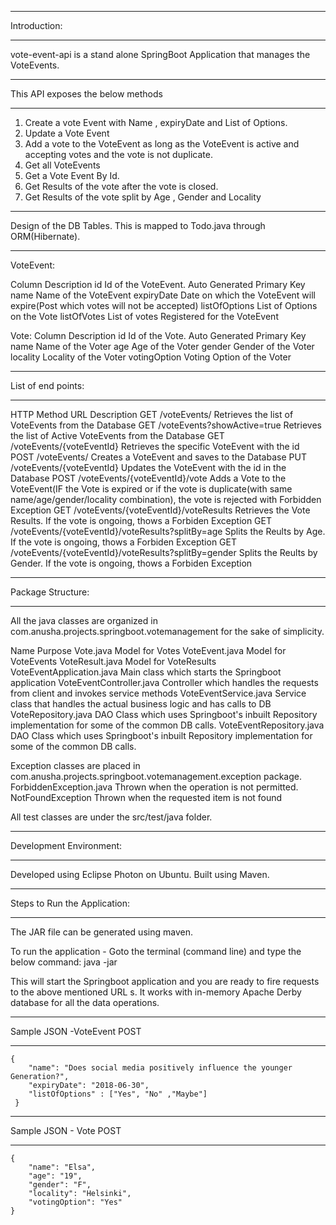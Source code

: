 ***********
Introduction:
***********
vote-event-api is a stand alone SpringBoot Application that manages the VoteEvents.

************************************
This API exposes the below methods
************************************
1. Create a vote Event with Name , expiryDate and List of Options.
2. Update a Vote Event
3. Add a vote to the VoteEvent as long as the VoteEvent is active and accepting votes and the vote is not duplicate.
4. Get all VoteEvents
5. Get a Vote Event By Id.
6. Get Results of the vote after the vote is closed.
7. Get Results of the vote split by Age , Gender and Locality

******************************************************************************
Design of the DB Tables. This is mapped to Todo.java through ORM(Hibernate).
******************************************************************************
VoteEvent:

Column			Description
id				Id of the VoteEvent. Auto Generated Primary Key
name			Name of the VoteEvent
expiryDate		Date on which the VoteEvent will expire(Post which votes will not be accepted)
listOfOptions	List of Options on the Vote
listOfVotes  	List of votes Registered for the VoteEvent

Vote:
Column			Description
id				Id of the Vote. Auto Generated Primary Key
name			Name of the Voter
age				Age of the Voter
gender			Gender of the Voter
locality		Locality of the Voter
votingOption	Voting Option of the Voter

******************
List of end points:
******************

HTTP Method	URL													Description
GET			/voteEvents/										Retrieves the list of VoteEvents from the Database
GET			/voteEvents?showActive=true							Retrieves the list of Active VoteEvents from the Database
GET			/voteEvents/{voteEventId}  							Retrieves the specific VoteEvent with the id 
POST		/voteEvents/			 							Creates a VoteEvent and saves to the  Database
PUT			/voteEvents/{voteEventId}							Updates the VoteEvent with the id in the Database
POST		/voteEvents/{voteEventId}/vote						Adds a Vote to the VoteEvent(IF the Vote is expired or if the vote is duplicate(with  																same name/age/gender/locality combination), the vote is rejected with Forbidden 																Exception
GET			/voteEvents/{voteEventId}/voteResults				Retrieves the Vote Results. If the vote is ongoing, thows a Forbiden Exception
GET			/voteEvents/{voteEventId}/voteResults?splitBy=age	Splits the Reults by Age. If the vote is ongoing, thows a Forbiden Exception
GET			/voteEvents/{voteEventId}/voteResults?splitBy=gender Splits the Reults by Gender. If the vote is ongoing, thows a Forbiden Exception

******************
Package Structure:
******************
All the java classes are organized in com.anusha.projects.springboot.votemanagement for the sake of simplicity.

Name						Purpose
Vote.java					Model for Votes
VoteEvent.java				Model for VoteEvents
VoteResult.java				Model for VoteResults
VoteEventApplication.java	Main class which starts the Springboot application
VoteEventController.java	Controller which handles the requests from client and invokes service methods
VoteEventService.java		Service class that handles the actual business logic and has calls to DB
VoteRepository.java			DAO Class which uses Springboot's inbuilt Repository implementation for some of the common DB calls.
VoteEventRepository.java	DAO Class which uses Springboot's inbuilt Repository implementation for some of the common DB calls.

Exception classes are placed in com.anusha.projects.springboot.votemanagement.exception package.
ForbiddenException.java		Thrown when the operation is not permitted.
NotFoundException			Thrown when the requested item is not found

All test classes are under the src/test/java folder.

*************************
Development Environment:
*************************
Developed using Eclipse Photon on Ubuntu.
Built using Maven. 

******************************
Steps to Run the Application:
******************************
The JAR file can be generated using maven.

To run the application - Goto the terminal (command line)  and type the below command:
java -jar <the location of the JAR file>

This will start the Springboot application and you are ready to fire requests to the above mentioned URL s.
It works with in-memory Apache Derby database for all the data operations.

***********************
Sample JSON -VoteEvent POST
***********************

	{
        "name": "Does social media positively influence the younger Generation?",
        "expiryDate": "2018-06-30",
        "listOfOptions" : ["Yes", "No" ,"Maybe"]
     }
 
***********************
Sample JSON - Vote POST 
***********************

	{
        "name": "Elsa",
        "age": "19",
        "gender": "F",
        "locality": "Helsinki",
        "votingOption": "Yes"
    }
